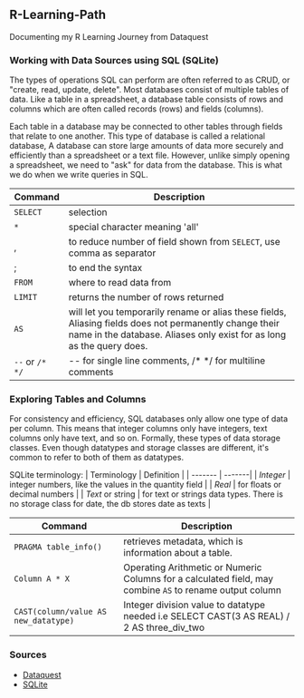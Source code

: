 ## R-Learning-Path
Documenting my R Learning Journey from Dataquest


### Working with Data Sources using SQL (SQLite)
The types of operations SQL can perform are often referred to as CRUD, or "create, read, update, delete". Most databases consist of multiple tables of data. Like a table in a spreadsheet, a database table consists of rows and columns which are often called records (rows) and fields (columns). 

Each table in a database may be connected to other tables through fields that relate to one another. This type of database is called a relational database, A database can store large amounts of data more securely and efficiently than a spreadsheet or a text file. However, unlike simply opening a spreadsheet, we need to "ask" for data from the database. This is what we do when we write queries in SQL.

| Command | Description|
| ------- | ---------- |
| `SELECT`| selection |
| `*` | special character meaning 'all' |
|  , | to reduce number of field shown from `SELECT`, use comma as separator | 
| ; | to end the syntax |
| `FROM` | where to read data from |
| `LIMIT` | returns the number of rows returned |
| `AS` | will let you temporarily rename or alias these fields, Aliasing fields does not permanently change their name in the database. Aliases only exist for as long as the query does.  |
| `--` or `/* */` | -- for single line comments, /* */ for multiline comments |

### Exploring Tables and Columns

For consistency and efficiency, SQL databases only allow one type of data per column. This means that integer columns only have integers, text columns only have text, and so on. Formally, these types of data storage classes. Even though datatypes and storage classes are different, it's common to refer to both of them as datatypes.

SQLite terminology:
| Terminology | Definition |
| ------- | -------|
| _Integer_ | integer numbers, like the values in the quantity field |
| _Real_ | for floats or decimal numbers |
| _Text_ or string | for text or strings data types. There is no storage class for date, the db stores date as texts |  

| Command | Description|
| ------- | ---------- |
| `PRAGMA table_info()`|  retrieves metadata, which is information about a table. |
| `Column A * X` | Operating Arithmetic or Numeric Columns for a calculated field, may combine `AS` to rename output column |
| `CAST(column/value AS new_datatype)` | Integer division value to datatype needed i.e SELECT CAST(3 AS REAL) / 2 AS three_div_two | 

### Sources

- [Dataquest](https://app.dataquest.io/)
- [SQLite](https://www.sqlite.org/pragma.html#pragma_table_info:~:text=PRAGMA%20schema.table_info(table%2Dname)%3B)
